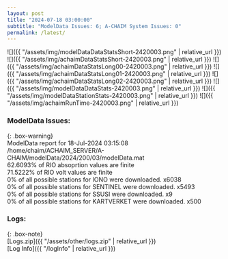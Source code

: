```yaml
---
layout: post
title: "2024-07-18 03:00:00"
subtitle: "ModelData Issues: 6; A-CHAIM System Issues: 0"
permalink: /latest/
---
```


![]({{ "/assets/img/modelDataDataStatsShort-2420003.png" | relative_url }})
![]({{ "/assets/img/achaimDataStatsShort-2420003.png" | relative_url }})
![]({{ "/assets/img/achaimDataStatsLong00-2420003.png" | relative_url }})
![]({{ "/assets/img/achaimDataStatsLong01-2420003.png" | relative_url }})
![]({{ "/assets/img/achaimDataStatsLong02-2420003.png" | relative_url }})
![]({{ "/assets/img/modelDataDataStats-2420003.png" | relative_url }})
![]({{ "/assets/img/modelDataStationStats-2420003.png" | relative_url }})
![]({{ "/assets/img/achaimRunTime-2420003.png" | relative_url }})


### ModelData Issues:  
  
{: .box-warning}  
 ModelData report for 18-Jul-2024 03:15:08   
 /home/chaim/ACHAIM_SERVER/A-CHAIM/modelData/2024/200/03/modelData.mat   
 62.6093% of RIO absoprtion values are finite   
 71.5222% of RIO volt values are finite   
 0% of all possible stations for IONO were downloaded. x6038   
 0% of all possible stations for SENTINEL were downloaded. x5493   
 0% of all possible stations for SSUSI were downloaded. x9   
 0% of all possible stations for KARTVERKET were downloaded. x500   
  


### Logs:  
  
{: .box-note}  
[Logs.zip]({{ "/assets/other/logs.zip" | relative_url }})  
[Log Info]({{ "/logInfo" | relative_url }})  
